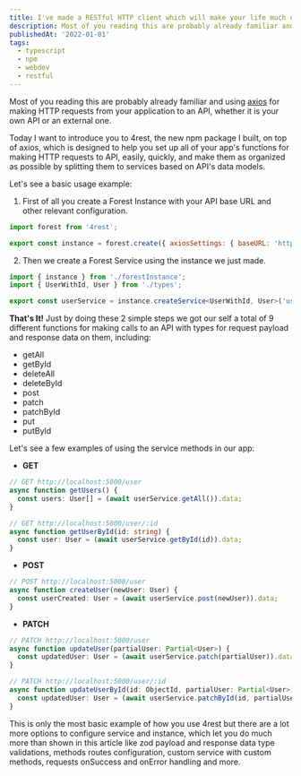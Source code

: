 ```yaml
---
title: I've made a RESTful HTTP client which will make your life much easier
description: Most of you reading this are probably already familiar and using
publishedAt: '2022-01-01'
tags:
  - typescript
  - npm
  - webdev
  - restful
---
```


Most of you reading this are probably already familiar and using [axios](https://www.npmjs.com/package/axios) for making HTTP requests from your application to an API, whether it is your own API or an external one.

Today I want to introduce you to 4rest, the new npm package I built, on top of axios, which is designed to help you set up all of your app's functions for making HTTP requests to API, easily, quickly, and make them as organized as possible by splitting them to services based on API's data models.

Let's see a basic usage example:

1. First of all you create a Forest Instance with your API base URL and other relevant configuration.

```js
import forest from '4rest';

export const instance = forest.create({ axiosSettings: { baseURL: 'http://localhost:5000' } });
```

2. Then we create a Forest Service using the instance we just made.

```ts
import { instance } from './forestInstance';
import { UserWithId, User } from './types';

export const userService = instance.createService<UserWithId, User>('user');
```

**That's It!**
Just by doing these 2 simple steps we got our self a total of 9 different functions for making calls to an API with types for request payload and response data on them, including:

- getAll
- getById
- deleteAll
- deleteById
- post
- patch
- patchById
- put
- putById

Let's see a few examples of using the service methods in our app:

- **GET**

```ts
// GET http://localhost:5000/user
async function getUsers() {
  const users: User[] = (await userService.getAll()).data;
}

// GET http://localhost:5000/user/:id
async function getUserById(id: string) {
  const user: User = (await userService.getById(id)).data;
}
```

- **POST**

```ts
// POST http://localhost:5000/user
async function createUser(newUser: User) {
  const userCreated: User = (await userService.post(newUser)).data;
}
```

- **PATCH**

```ts
// PATCH http://localhost:5000/user
async function updateUser(partialUser: Partial<User>) {
  const updatedUser: User = (await userService.patch(partialUser)).data;
}

// PATCH http://localhost:5000/user/:id
async function updateUserById(id: ObjectId, partialUser: Partial<User>) {
  const updatedUser: User = (await userService.patchById(id, partialUser)).data;
}
```

This is only the most basic example of how you use 4rest but there are a lot more options to configure service and instance, which let you do much more than shown in this article like zod payload and response data type validations, methods routes configuration, custom service with custom methods, requests onSuccess and onError handling and more.
